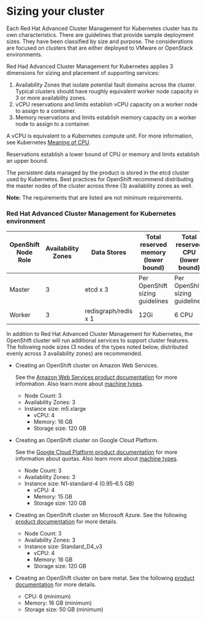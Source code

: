 # Sizing your cluster

Each Red Hat Advanced Cluster Management for Kubernetes cluster has its own characteristics. There are guidelines that provide sample deployment sizes. They have been classified by size and purpose. The considerations are focused on clusters that are either deployed to VMware or OpenStack environments.

Red Had Advanced Cluster Management for Kubernetes applies 3 dimensions for sizing and placement of supporting services:

1. Availability Zones that isolate potential fault domains across the cluster. Typical clusters should have roughly equivalent worker node capacity in 3 or more availability zones. 
2. vCPU reservations and limits establish vCPU capacity on a worker node to assign to a container. 
3. Memory reservations and limits establish memory capacity on a worker node to assign to a container. 

A vCPU is equivalent to a Kubernetes compute unit. For more information, see Kubernetes [Meaning of CPU](https://kubernetes.io/docs/concepts/configuration/manage-compute-resources-container/#meaning-of-cpu).

Reservations establish a lower bound of CPU or memory and limits establish an upper bound. 

The persistent data managed by the product is stored in the etcd cluster used by Kubernetes. Best practices for OpenShift recommend distributing the master nodes of the cluster across three (3) availability zones as well.

**Note:** The requirements that are listed are not minimum requirements.

### Red Hat Advanced Cluster Management for Kubernetes environment 

|OpenShift Node Role|Availability Zones|Data Stores|Total reserved memory (lower bound)|Total reserved CPU (lower bound)|
|---|---|---|---|---|
|Master|3|etcd x 3|Per OpenShift sizing guidelines|Per OpenShift sizing guidelines|
|Worker|3|redisgraph/redis x 1|12Gi|6 CPU|

In addition to Red Hat Advanced Cluster Management for Kubernetes, the OpenShift cluster will run additional services to support cluster features. The following node sizes (3 nodes of the types noted below, distributed evenly across 3 availability zones) are recommended.

- Creating an OpenShift cluster on Amazon Web Services. 

  See the [Amazon Web Services product documentation](https://docs.openshift.com/container-platform/4.4/installing/installing_aws/installing-aws-customizations.html#installing-aws-customizations) for more information. Also learn more about [machine types](https://aws.amazon.com/ec2/instance-types/m5/).

  - Node Count: 3
  - Availability Zones: 3
  - Instance size: m5.xlarge
    - vCPU: 4
    - Memory: 16 GB
    - Storage size: 120 GB

- Creating an OpenShift cluster on Google Cloud Platform. 

  See the [Google Cloud Platform product documentation](https://cloud.google.com/docs/quota) for more information about quotas. Also learn more about [machine types](https://cloud.google.com/compute/docs/machine-types).
  

  - Node Count: 3
  - Availability Zones: 3
  - Instance size: N1-standard-4 (0.95–6.5 GB)
    - vCPU: 4
    - Memory: 15 GB
    - Storage size: 120 GB  
  
- Creating an OpenShift cluster on Microsoft Azure. See the following [product documentation](https://docs.openshift.com/container-platform/4.4/installing/installing_azure/installing-azure-account.html) for more details.

  - Node Count: 3
  - Availability Zones: 3
  - Instance size: Standard_D4_v3
    - vCPU: 4
    - Memory: 16 GB
    - Storage size: 120 GB

- Creating an OpenShift cluster on bare metal. See the following [product documentation](https://docs.openshift.com/container-platform/4.4/installing/installing_bare_metal/installing-bare-metal.html) for more details.

  - CPU: 6 (minimum)
  - Memory: 16 GB (minimum)
  - Storage size: 50 GB (minimum)


 
